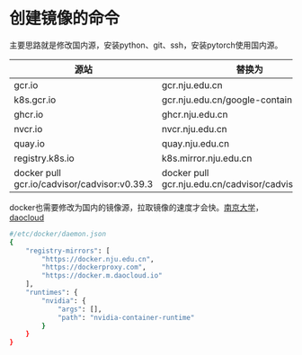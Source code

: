 # 创建镜像的命令

主要思路就是修改国内源，安装python、git、ssh，安装pytorch使用国内源。

| 源站 | 替换为 |
| ---- | ----- |
|gcr.io|gcr.nju.edu.cn|
|k8s.gcr.io|gcr.nju.edu.cn/google-containers|
|ghcr.io|ghcr.nju.edu.cn|
|nvcr.io|nvcr.nju.edu.cn|
|quay.io|quay.nju.edu.cn|
|registry.k8s.io|k8s.mirror.nju.edu.cn|
|docker pull gcr.io/cadvisor/cadvisor:v0.39.3|docker pull gcr.nju.edu.cn/cadvisor/cadvisor:v0.39.3|

docker也需要修改为国内的镜像源，拉取镜像的速度才会快。[南京大学](https://sci.nju.edu.cn/9e/05/c30384a564741/page.htm)，[daocloud](https://www.nenufm.com/dorthl/291/)

```sh
#/etc/docker/daemon.json
{
    "registry-mirrors": [
        "https://docker.nju.edu.cn",
        "https://dockerproxy.com",
        "https://docker.m.daocloud.io"
    ],
    "runtimes": {
        "nvidia": {
            "args": [],
            "path": "nvidia-container-runtime"
        }
    }
}
```
